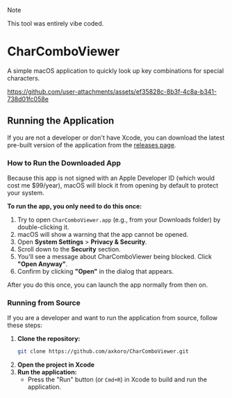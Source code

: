 > [!NOTE]
> This tool was entirely vibe coded.

# CharComboViewer

A simple macOS application to quickly look up key combinations for special characters.

https://github.com/user-attachments/assets/ef35828c-8b3f-4c8a-b341-738d01fc058e

## Running the Application
If you are not a developer or don't have Xcode, you can download the latest pre-built version of the application from the [releases page](https://github.com/axkoro/CharComboViewer/releases).

### How to Run the Downloaded App
Because this app is not signed with an Apple Developer ID (which would cost me $99/year), macOS will block it from opening by default to protect your system.

**To run the app, you only need to do this once:**
1. Try to open `CharComboViewer.app` (e.g., from your Downloads folder) by double-clicking it.
2. macOS will show a warning that the app cannot be opened.
3. Open **System Settings** > **Privacy & Security**.
4. Scroll down to the **Security** section.
5. You'll see a message about CharComboViewer being blocked. Click **"Open Anyway"**.
6. Confirm by clicking **"Open"** in the dialog that appears.

After you do this once, you can launch the app normally from then on.

### Running from Source

If you are a developer and want to run the application from source, follow these steps:

1.  **Clone the repository:**
    ```bash
    git clone https://github.com/axkoro/CharComboViewer.git
    ```
2.  **Open the project in Xcode**
3.  **Run the application:**
      - Press the "Run" button (or `Cmd+R`) in Xcode to build and run the application.
